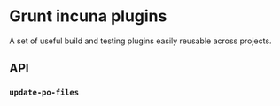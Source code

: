 # Grunt incuna plugins

A set of useful build and testing plugins easily reusable across projects.

## API

### `update-po-files`
